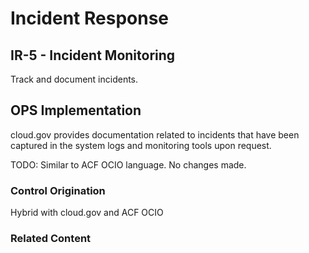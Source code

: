 # Incident Response
## IR-5 - Incident Monitoring

Track and document incidents.

## OPS Implementation

cloud.gov provides documentation related to incidents that have been captured in the system logs and monitoring tools upon request.

TODO: Similar to ACF OCIO language. No changes made.

### Control Origination

Hybrid with cloud.gov and ACF OCIO

### Related Content
